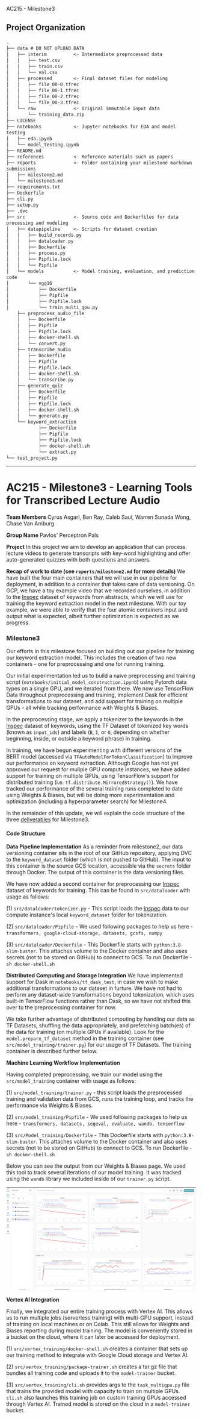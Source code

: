 AC215 - Milestone3

Project Organization
------------

    .
    ├── data # DO NOT UPLOAD DATA
    │   ├── interim          <- Intermediate preprocessed data
    │   │   ├── test.csv
    │   │   ├── train.csv
    │   │   └── val.csv
    │   ├── processed        <- Final dataset files for modeling
    │   │   ├── file_00-0.tfrec
    │   │   ├── file_00-1.tfrec
    │   │   ├── file_00-2.tfrec
    │   │   └── file_00-3.tfrec
    │   └── raw              <- Original immutable input data
    │       └── training_data.zip
    ├── LICENSE
    ├── notebooks            <- Jupyter notebooks for EDA and model testing
    │   ├── eda.ipynb
    │   └── model_testing.ipynb
    ├── README.md
    ├── references           <- Reference materials such as papers
    ├── reports              <- Folder containing your milestone markdown submissions
    │   ├── milestone2.md
    │   └── milestone3.md
    ├── requirements.txt
    ├── Dockerfile
    ├── cli.py
    ├── setup.py
    ├── .dvc      
    ├── src                  <- Source code and Dockerfiles for data processing and modeling
    │   ├── datapipeline     <- Scripts for dataset creation
    │   │   ├── build_records.py
    │   │   ├── dataloader.py
    │   │   ├── Dockerfile
    │   │   ├── process.py
    │   │   ├── Pipfile.lock
    │   │   └── Pipfile
    │   └── models           <- Model training, evaluation, and prediction code
    │       └── vgg16
    │           ├── Dockerfile
    │           ├── Pipfile
    │           ├── Pipfile.lock
    │           └── train_multi_gpu.py
        ├── preprocess_audio_file
        │   ├── Dockerfile
        │   ├── Pipfile
        │   ├── Pipfile.lock
        │   ├── docker-shell.sh
        │   └── convert.py
        ├── transcribe_audio
        │   ├── Dockerfile
        │   ├── Pipfile
        │   ├── Pipfile.lock
        │   ├── docker-shell.sh
        │   └── transcribe.py
        ├── generate_quiz
        │   ├── Dockerfile
        │   ├── Pipfile
        │   ├── Pipfile.lock
        │   ├── docker-shell.sh
        │   └── generate.py
        └── keyword_extraction
                ├── Dockerfile
                ├── Pipfile
                ├── Pipfile.lock
                ├── docker-shell.sh
                └── extract.py
    └── test_project.py

--------
# AC215 - Milestone3 - Learning Tools for Transcribed Lecture Audio

**Team Members**
Cyrus Asgari, Ben Ray, Caleb Saul, Warren Sunada Wong, Chase Van Amburg

**Group Name**
Pavlos' Perceptron Pals

**Project**
In this project we aim to develop an application that can process lecture videos to generate transcripts with key-word highlighting and offer auto-generated quizzes with both questions and answers.

**Recap of work to date (see `reports/milestone2.md` for more details)**
We have built the four main containers that we will use in our pipeline for deployment, in addition to a container that takes care of data versioning. On GCP, we have a toy example video that we recorded ourselves, in addition to the [Inspec](https://huggingface.co/datasets/midas/inspec) dataset of keywords from abstracts, which we will use for training the keyword extraction model in the next milestone. With our toy example, we were able to verify that the four atomic containers input and output what is expected, albeit further optimization is expected as we progress.

### Milestone3 ###

Our efforts in this milestone focused on building out our pipeline for training our keyword extraction model. This includes the creation of two new containers - one for preprocessing and one for running training.

Our initial experimentation led us to build a naive preprocessing and training script (`notebooks/initial_model_construction.ipynb`) using Pytorch data types on a single GPU, and we iterated from there. We now use TensorFlow Data throughout preprocessing and training, implement Dask for efficient transformations to our dataset, and add support for training on multiple GPUs - all while tracking performance with Weights & Biases.

In the preprocessing stage, we apply a tokenizer to the keywords in the [Inspec](https://huggingface.co/datasets/midas/inspec) dataset of keywords, using the TF Dataset of tokenized key words (known as `input_ids`) and labels (`B`, `I`, or `O`, depending on whether beginning, inside, or outside a keyword phrase) in training.

In training, we have begun experimenting with different versions of the BERT model (accessed via `TFAutoModelForTokenClassification`) to improve our performance on keyword extraction. Although Google has not yet approved our request for muliple GPU compute instances, we have added support for training on multiple GPUs, using TensorFlow's support for distributed training (i.e. `tf.distribute.MirroredStrategy()`). We have tracked our performance of the several training runs completed to date using Weights & Biases, but will be doing more experimentation and optimization (including a hyperparameter search) for Milestone4.

In the remainder of this update, we will explain the code structure of the three [deliverables](https://harvard-iacs.github.io/2023-AC215/milestone3/#deliverables) for Milestone3.

#### Code Structure

**Data Pipeline Implementation**
As a reminder from milestone2, our data versioning container sits in the root of our GitHub repository, applying DVC to the `keyword_dataset` folder (which is not pushed to GitHub). The input to this container is the source GCS location, accessible via the `secrets` folder through Docker. The output of this container is the data versioning files.
  
We have now added a second container for preprocessing our [Inspec](https://huggingface.co/datasets/midas/inspec) dataset of keywords for training. This can be found in `src/dataloader` with usage as follows:

(1) `src/dataloader/tokenizer.py`  - This script loads the [Inspec](https://huggingface.co/datasets/midas/inspec) data to our compute instance's local `keyword_dataset` folder for tokenization.

(2) `src/dataloader/Pipfile` - We used following packages to help us here - `transformers, google-cloud-storage, datasets, gcsfs, numpy` 

(3) `src/dataloader/Dockerfile` - This Dockerfile starts with `python:3.8-slim-buster`. This <statement> attaches volume to the Docker container and also uses secrets (not to be stored on GitHub) to connect to GCS. To run Dockerfile - `sh docker-shell.sh`


**Distributed Computing and Storage Integration**
We have implemented support for Dask in `notebooks/tf_dask_test`, in case we wish to make additional transformations to our dataset in furture. We have not had to perform any dataset-wide transformations beyond tokenization, which uses built-in TensorFlow functions rather than Dask, so we have not shifted this over to the preprocessing container for now.

We take further advantage of distributed computing by handling our data as TF Datasets, shuffling the data appropriately, and prefetching batch(es) of the data for training (on multiple GPUs if available). Look for the `model.prepare_tf_dataset` method in the training container (see `src/model_training/trainer.py`) for our usage of TF Datasets. The training container is described further below.

**Machine Learning Workflow Implementation**

Having completed preprocessing, we train our model using the `src/model_training` container with usage as follows:

(1) `src/model_training/trainer.py`  - this script loads the preprocessed training and validation data from GCS, runs the training loop, and tracks the performance via Weights & Biases.

(2) `src/model_training/Pipfile` - We used following packages to help us here - `transformers, datasets, seqeval, evaluate, wandb, tensorflow` 

(3) `src/Model_training/Dockerfile` - This Dockerfile starts with `python:3.8-slim-buster`. This <statement> attaches volume to the Docker container and also uses secrets (not to be stored on GitHub) to connect to GCS. To run Dockerfile - `sh docker-shell.sh`


Below you can see the output from our Weights & Biases page. We used this tool to track several iterations of our model training. It was tracked using the `wandb` library we included inside of our `trainer.py` script. 

![wnb image](images/wandb.png)


**Vertex AI Integration**

Finally, we integrated our entire training process with Vertex AI. This allows us to run multiple jobs (serverless training) with multi-GPU support, instead of training on local machines or on Colab. This still allows for Weights and Biases reporting during model training. The model is conveniently stored in a bucket on the cloud, where it can later be accessed for deployment. 

(1) `src/vertex_training/docker-shell.sh` creates a container that sets up our training method to integrate with Google Cloud storage and Vertex AI.

(2) `src/vertex_training/package-trainer.sh` creates a tar.gz file that bundles all training code and uploads it to the `model-trainer` bucket.

(3) `src/vertex_training/cli.sh` provides args to the `task_multigpu.py` file that trains the provided model with capacity to train on multiple GPUs. `cli.sh` also launches this training job on custom training GPUs accessed through Vertex AI. Trained model is stored on the cloud in a `model-trainer` bucket.
